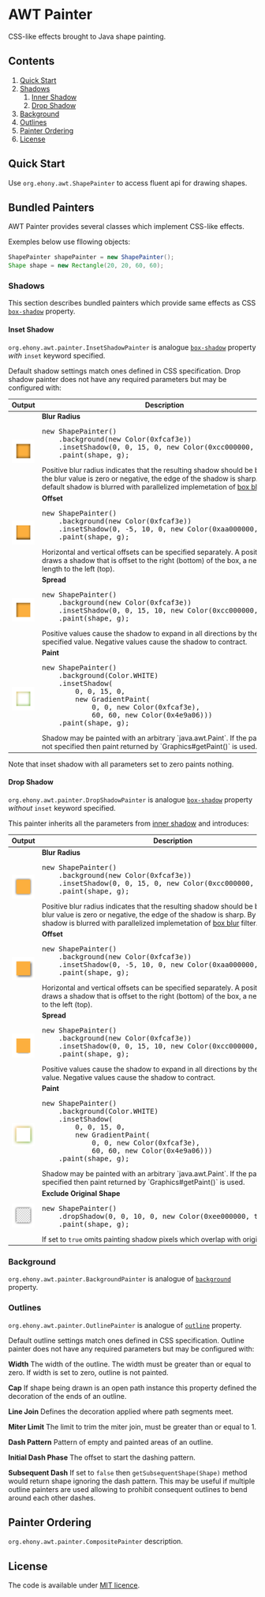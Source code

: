 # AWT Painter

CSS-like effects brought to Java shape painting.

## Contents

1. [Quick Start](#quick-start)
2. [Shadows](#shadows)
    1. [Inner Shadow](#inner-shadow)
    2. [Drop Shadow](#drop-shadow)
3. [Background](#background)
4. [Outlines](#outlines)
5. [Painter Ordering](#painter-ordering)
6. [License](#license)

## Quick Start

Use `org.ehony.awt.ShapePainter` to access fluent api for drawing shapes.

## Bundled Painters

AWT Painter provides several classes which implement CSS-like effects.

Exemples below use fllowing objects:
```java
ShapePainter shapePainter = new ShapePainter();
Shape shape = new Rectangle(20, 20, 60, 60);
```

### Shadows

This section describes bundled painters which provide same effects as CSS [`box-shadow`][1] property.

#### Inset Shadow

`org.ehony.awt.painter.InsetShadowPainter` is analogue [`box-shadow`][1] property _with_ `inset` keyword specified.

Default shadow settings match ones defined in CSS specification. Drop shadow painter does not have any required parameters but may be configured with:

<table>
<thead>
<tr>
    <th>Output</th>
    <th>Description</th>
</tr>
</thead>
<tbody>
<tr>
    <td><img src="docs/inset-shadow-blur-radius.png"></td>
    <td>
<b>Blur Radius</b>
<pre>
new ShapePainter()
    .background(new Color(0xfcaf3e))
    .insetShadow(0, 0, 15, 0, new Color(0xcc000000, true))
    .paint(shape, g);
</pre>
Positive blur radius indicates that the resulting shadow should be blurred. If the blur value is zero or negative, the edge of the shadow is sharp. By default shadow is blurred with parallelized implemetation of <a href="http://en.wikipedia.org/wiki/Box_blur">box blur</a> filter.
    </td>
</tr>
<tr>
    <td><img src="docs/inset-shadow-offset.png"></td>
    <td>
<b>Offset</b>
<pre>
new ShapePainter()
    .background(new Color(0xfcaf3e))
    .insetShadow(0, -5, 10, 0, new Color(0xaa000000, true))
    .paint(shape, g);
</pre>
Horizontal and vertical offsets can be specified separately. A positive value draws a shadow that is offset to the right (bottom) of the box, a negative length to the left (top).
    </td>
</tr>
<tr>
    <td><img src="docs/inset-shadow-spread.png"></td>
    <td>
<b>Spread</b>
<pre>
new ShapePainter()
    .background(new Color(0xfcaf3e))
    .insetShadow(0, 0, 15, 10, new Color(0xcc000000, true))
    .paint(shape, g);
</pre>
Positive values cause the shadow to expand in all directions by the specified value. Negative values cause the shadow to contract.
    </td>
</tr>
<tr>
    <td><img src="docs/inset-shadow-paint.png"></td>
    <td>
<b>Paint</b>
<pre>
new ShapePainter()
    .background(Color.WHITE)
    .insetShadow(
        0, 0, 15, 0,
        new GradientPaint(
            0, 0, new Color(0xfcaf3e),
            60, 60, new Color(0x4e9a06)))
    .paint(shape, g);
</pre>
Shadow may be painted with an arbitrary `java.awt.Paint`. If the paint was not specified then paint returned by `Graphics#getPaint()` is used.
    </td>
</tr>
</tbody>
</table>

Note that inset shadow with all parameters set to zero paints nothing.

#### Drop Shadow

`org.ehony.awt.painter.DropShadowPainter` is analogue [`box-shadow`][1] property _without_ `inset` keyword specified.

This painter inherits all the parameters from [inner shadow](#inner-shadow) and introduces:

<table>
<thead>
<tr>
    <th>Output</th>
    <th>Description</th>
</tr>
</thead>
<tbody>
<tr>
    <td><img src="docs/drop-shadow-blur-radius.png"></td>
    <td>
<b>Blur Radius</b>
<pre>
new ShapePainter()
    .background(new Color(0xfcaf3e))
    .insetShadow(0, 0, 15, 0, new Color(0xcc000000, true))
    .paint(shape, g);
</pre>
Positive blur radius indicates that the resulting shadow should be blurred. If the blur value is zero or negative, the edge of the shadow is sharp. By default shadow is blurred with parallelized implemetation of <a href="http://en.wikipedia.org/wiki/Box_blur">box blur</a> filter.
    </td>
</tr>
<tr>
    <td><img src="docs/drop-shadow-offset.png"></td>
    <td>
<b>Offset</b>
<pre>
new ShapePainter()
    .background(new Color(0xfcaf3e))
    .insetShadow(0, -5, 10, 0, new Color(0xaa000000, true))
    .paint(shape, g);
</pre>
Horizontal and vertical offsets can be specified separately. A positive value draws a shadow that is offset to the right (bottom) of the box, a negative length to the left (top).
    </td>
</tr>
<tr>
    <td><img src="docs/drop-shadow-spread.png"></td>
    <td>
<b>Spread</b>
<pre>
new ShapePainter()
    .background(new Color(0xfcaf3e))
    .insetShadow(0, 0, 15, 10, new Color(0xcc000000, true))
    .paint(shape, g);
</pre>
Positive values cause the shadow to expand in all directions by the specified value. Negative values cause the shadow to contract.
    </td>
</tr>
<tr>
    <td><img src="docs/drop-shadow-paint.png"></td>
    <td>
<b>Paint</b>
<pre>
new ShapePainter()
    .background(Color.WHITE)
    .insetShadow(
        0, 0, 15, 0,
        new GradientPaint(
            0, 0, new Color(0xfcaf3e),
            60, 60, new Color(0x4e9a06)))
    .paint(shape, g);
</pre>
Shadow may be painted with an arbitrary `java.awt.Paint`. If the paint was not specified then paint returned by `Graphics#getPaint()` is used.
    </td>
</tr>
<tr>
    <td><img src="docs/drop-shadow-exclude.png"></td>
    <td>
<b>Exclude Original Shape</b>
<pre>
new ShapePainter()
    .dropShadow(0, 0, 10, 0, new Color(0xee000000, true), true)
    .paint(shape, g);
</pre>
If set to <code>true</code> omits painting shadow pixels which overlap with original shape.
    </td>
</tr>
</tbody>
</table>

### Background

`org.ehony.awt.painter.BackgroundPainter` is analogue of [`background`](http://www.w3.org/TR/css3-background/#background) property.

### Outlines

`org.ehony.awt.painter.OutlinePainter` is analogue of [`outline`](http://www.w3.org/TR/CSS21/ui.html#dynamic-outlines) property.

Default outline settings match ones defined in CSS specification. Outline painter does not have any required parameters but may be configured with:

**Width** The width of the outline. The width must be greater than or equal to zero. If width is set to zero, outline is not painted.

**Cap** If shape being drawn is an open path instance this property defined the decoration of the ends of an outline.

**Line Join** Defines the decoration applied where path segments meet.

**Miter Limit** The limit to trim the miter join, must be greater than or equal to 1.

**Dash Pattern** Pattern of empty and painted areas of an outline.

**Initial Dash Phase** The offset to start the dashing pattern.

**Subsequent Dash** If set to `false` then `getSubsequentShape(Shape)` method would return shape ignoring the dash pattern. This may be useful if multiple outline painters are used allowing to prohibit consequent outlines to bend around each other dashes.

## Painter Ordering

`org.ehony.awt.painter.CompositePainter` description.

## License

The code is available under [MIT licence](LICENSE.txt).

[1]: http://www.w3.org/TR/css3-background/#box-shadow
